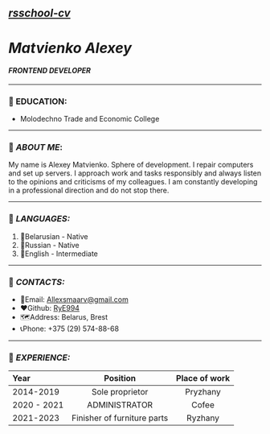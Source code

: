 ## *[rsschool-cv](https://RyE994.github.io/rsschool-cv/cv)*
# *Matvienko Alexey*
#### *FRONTEND DEVELOPER*
---
### 🏫 EDUCATION:
- Molodechno Trade and Economic College

---
### 🧔  *ABOUT ME*:
My name is Alexey Matvienko. Sphere of development. I repair computers and set up servers. I approach work and tasks responsibly and always listen to the opinions and criticisms of my colleagues. I am constantly developing in a professional direction and do not stop there.

---

### 📖 *LANGUAGES:*
1. 📗Belarusian - Native
2. 📘Russian - Native
3. 📙English - Intermediate

---

### 📍 *CONTACTS:*
* 📧Email: Allexsmaarv@gmail.com
* ❤️Github: [RyE994](https://github.com/RyE94)
* 🗺️Address: Belarus, Brest
* 📞Phone: +375 (29) 574-88-68

---

### 👔 *EXPERIENCE:*

|      Year       |         Position       |            Place of work           |
|:----------------|:----------------------:|:----------------------------------:|
|    2014-2019|   Sole proprietor       |  Pryzhany |
|   2020 - 2021   |  ADMINISTRATOR  |       Cofee          |
|   2021-2023   |        Finisher of furniture parts      |                Ryzhany                |

